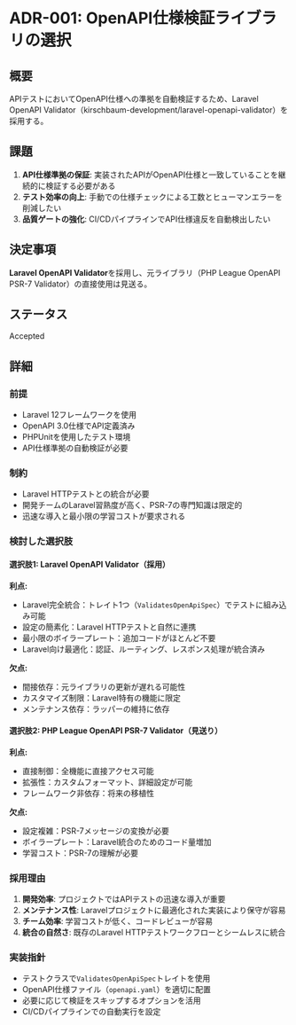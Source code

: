 # ADR-001: OpenAPI仕様検証ライブラリの選択

## 概要

APIテストにおいてOpenAPI仕様への準拠を自動検証するため、Laravel OpenAPI Validator（kirschbaum-development/laravel-openapi-validator）を採用する。

## 課題

1. **API仕様準拠の保証**: 実装されたAPIがOpenAPI仕様と一致していることを継続的に検証する必要がある
2. **テスト効率の向上**: 手動での仕様チェックによる工数とヒューマンエラーを削減したい
3. **品質ゲートの強化**: CI/CDパイプラインでAPI仕様違反を自動検出したい

## 決定事項

**Laravel OpenAPI Validator**を採用し、元ライブラリ（PHP League OpenAPI PSR-7 Validator）の直接使用は見送る。

## ステータス

Accepted

## 詳細

### 前提

- Laravel 12フレームワークを使用
- OpenAPI 3.0仕様でAPI定義済み
- PHPUnitを使用したテスト環境
- API仕様準拠の自動検証が必要

### 制約

- Laravel HTTPテストとの統合が必要
- 開発チームのLaravel習熟度が高く、PSR-7の専門知識は限定的
- 迅速な導入と最小限の学習コストが要求される

### 検討した選択肢

#### 選択肢1: Laravel OpenAPI Validator（採用）

**利点:**
- Laravel完全統合：トレイト1つ（`ValidatesOpenApiSpec`）でテストに組み込み可能
- 設定の簡素化：Laravel HTTPテストと自然に連携
- 最小限のボイラープレート：追加コードがほとんど不要
- Laravel向け最適化：認証、ルーティング、レスポンス処理が統合済み

**欠点:**
- 間接依存：元ライブラリの更新が遅れる可能性
- カスタマイズ制限：Laravel特有の機能に限定
- メンテナンス依存：ラッパーの維持に依存

#### 選択肢2: PHP League OpenAPI PSR-7 Validator（見送り）

**利点:**
- 直接制御：全機能に直接アクセス可能
- 拡張性：カスタムフォーマット、詳細設定が可能
- フレームワーク非依存：将来の移植性

**欠点:**
- 設定複雑：PSR-7メッセージの変換が必要
- ボイラープレート：Laravel統合のためのコード量増加
- 学習コスト：PSR-7の理解が必要

### 採用理由

1. **開発効率**: プロジェクトではAPIテストの迅速な導入が重要
2. **メンテナンス性**: Laravelプロジェクトに最適化された実装により保守が容易
3. **チーム効率**: 学習コストが低く、コードレビューが容易
4. **統合の自然さ**: 既存のLaravel HTTPテストワークフローとシームレスに統合

### 実装指針

- テストクラスで`ValidatesOpenApiSpec`トレイトを使用
- OpenAPI仕様ファイル（`openapi.yaml`）を適切に配置
- 必要に応じて検証をスキップするオプションを活用
- CI/CDパイプラインでの自動実行を設定